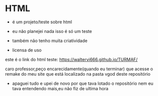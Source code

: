 # HTML

 - é um projeto/teste sobre html 
 
 - eu não planejei nada isso é só um teste
 
 - também não tenho muita criatividade
 
 - licensa de uso 
 
 este é o link do html teste: https://waltervi666.github.io/TURMAF/
 
 caro professor,peço encarecidamente(quando eu terminar) que acesse o remake do meu site que está localizado na pasta vgod deste repositório
 
 - apaguei tudo e upei de novo por que tava lotado o repositório nem eu tava entendendo mais,eu não fiz de ultima hora
